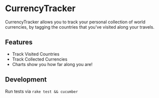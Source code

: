 CurrencyTracker
===============

CurrencyTracker allows you to track your personal collection of world currencies, by tagging the countries that you've visited along your travels.

Features
--------

* Track Visited Countries
* Track Collected Currencies
* Charts show you how far along you are!

Development
-----------

Run tests via `rake test && cucumber`